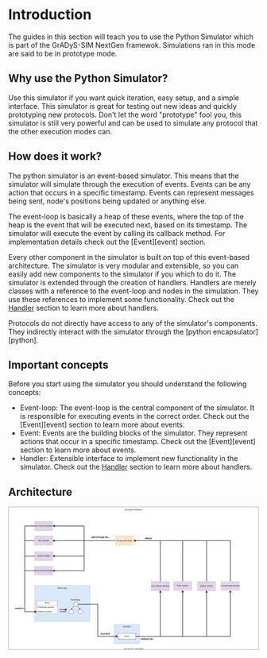 # Introduction

The guides in this section will teach you to use the Python Simulator which is
part of the GrADyS-SIM NextGen framewok. Simulations ran in this mode are said
to be in prototype mode. 

## Why use the Python Simulator?
Use this simulator if you want quick iteration, easy setup, and a simple
interface. This simulator is great for testing out new ideas and quickly
prototyping new protocols. Don't let the word "prototype" fool you, this 
simulator is still very powerful and can be used to simulate any protocol that 
the other execution modes can. 

## How does it work?

The python simulator is an event-based simulator. This means that the simulator
will simulate through the execution of events. Events can be any action that
occurs in a specific timestamp. Events can represent messages being sent, 
node's positions being updated or anything else. 

The event-loop is basically a heap of these events, where the top of the heap
is the event that will be executed next, based on its timestamp. The simulator 
will execute the event by calling its callback method. For implementation 
details check out the [Event][event] section.

Every other component in the simulator is built on top of this event-based
architecture. The simulator is very modular and extensible, so you can easily
add new components to the simulator if you which to do it. The simulator is 
extended through the creation of handlers. Handlers are merely classes with a
reference to the event-loop and nodes in the simulation. They use these 
references to implement some functionality. Check out the 
[Handler](/Modules/Simulator/handlers) section to learn more about handlers.

Protocols do not directly have access to any of the simulator's components. 
They indirectly interact with the simulator through the 
[python encapsulator][python].

## Important concepts

Before you start using the simulator you should understand the following
concepts:

- Event-loop: The event-loop is the central component of the simulator. It is
  responsible for executing events in the correct order. Check out the 
  [Event][event] section to learn more about events.
- Event: Events are the building blocks of the simulator. They represent
  actions that occur in a specific timestamp. Check out the [Event][event]
  section to learn more about events.
- Handler: Extensible interface to implement new functionality in the 
  simulator. Check out the [Handler](/Modules/Simulator/handlers) section to 
  learn more about handlers.

## Architecture

![Python Simulator Architecture](../../assets/simulator_architecture.svg)